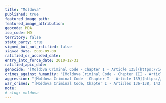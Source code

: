 ```yaml
---
title: "Moldova"
published: true
featured_image_path:
featured_image_attribution:
geocode: MDA
iso_code: MD
territory: false
state_party: true
signed_but_not_ratified: false
signed_date: 2000-09-08
ratified_or_acceded_date:
entry_into_force_date: 2010-12-31
ratified_apic_date:
genocide: "[Moldova Criminal Code - Chapter I - Article 135](https://iccdb.hrlc.net/data/doc/188/keyword/46/)"
crimes_against_humanity: "[Moldova Criminal Code - Chapter III - Article 40](https://iccdb.hrlc.net/data/doc/188/keyword/13/)"
aggression: "[Moldova Criminal Code - Chapter I - Article 139](https://iccdb.hrlc.net/data/doc/188/keyword/1/)"
war_crimes: "[Moldova Criminal Code, Chapter I - Articles 136-138, 143](https://iccdb.hrlc.net/data/doc/188/keyword/145/)"
note:
# slug: moldova
---
```

